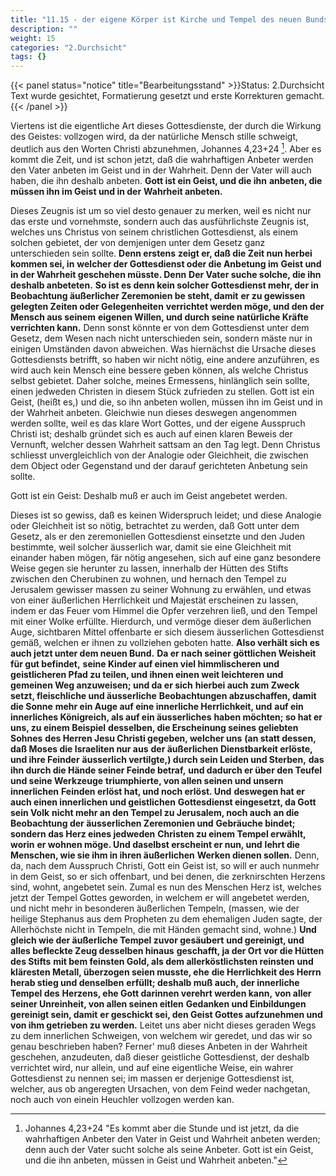```yaml
---
title: "11.15 - der eigene Körper ist Kirche und Tempel des neuen Bunds"
description: ""
weight: 15
categories: "2.Durchsicht"
tags: {}
---
```


{{< panel status="notice" title="Bearbeitungsstand" >}}Status: 2.Durchsicht
Text wurde gesichtet, Formatierung gesetzt und erste Korrekturen gemacht.{{< /panel >}}

<!-- Seite 523 -->

Viertens ist die eigentliche Art dieses
Gottesdienste, der durch die Wirkung des Geistes:
vollzogen wird, da der natürliche Mensch stille schweigt,
deutlich aus den Worten Christi abzunehmen,
Johannes 4,23+24 [^foot-11-15-01]. Aber es kommt die Zeit, und ist
schon jetzt, daß die wahrhaftigen Anbeter werden
den Vater anbeten im Geist und in der Wahrheit.
Denn der Vater will auch haben, die ihn
deshalb anbeten. **Gott ist ein Geist, und die ihn**
**anbeten, die müssen ihn im Geist und in der**
**Wahrheit anbeten.**

Dieses Zeugnis ist um so viel desto genauer zu merken,
weil es nicht nur das erste und vornehmste,
sondern auch das ausführlichste Zeugnis ist, welches
uns Christus von seinem christlichen Gottesdienst,
als einem solchen gebietet, der von demjenigen unter
dem Gesetz ganz unterschieden sein sollte. **Denn erstens**
**zeigt er, daß die Zeit nun herbei kommen sei, in**
**welcher der Gottesdienst oder die Anbetung im**
**Geist und in der Wahrheit geschehen müsste. Denn**
**Der Vater suche solche, die ihn deshalb anbeteten.**
**So ist es denn kein solcher Gottesdienst mehr, der in**
**Beobachtung äußerlicher Zeremonien be steht, damit**
**er zu gewissen gelegten Zeiten oder Gelegenheiten**
**verrichtet werden möge, und den der Mensch aus seinem**
**eigenen Willen, und durch seine natürliche Kräfte**
**verrichten kann.** Denn sonst könnte er von dem
Gottesdienst unter dem Gesetz, dem Wesen nach<!-- Seite 524 -->
nicht unterschieden sein, sondern mäste nur in einigen
Umständen davon abweichen. Was hiernächst die
Ursache dieses Gottesdiensts betrifft, so haben wir nicht
nötig, eine andere anzuführen, es wird auch kein
Mensch eine bessere geben können, als welche Christus
selbst gebietet. Daher solche, meines Ermessens, hinlänglich
sein sollte, einen jedweden Christen in diesem
Stück zufrieden zu stellen. Gott ist ein Geist,
(heißt es,) und die, so ihn anbeten wollen, müssen
ihn im Geist und in der Wahrheit anbeten.
Gleichwie nun dieses deswegen angenommen werden
sollte, weil es das klare Wort Gottes, und der eigene
Ausspruch Christi ist; deshalb gründet sich es auch auf
einen klaren Beweis der Vernunft, welcher dessen
Wahrheit sattsam an den Tag legt. Denn Christus
schliesst unvergleichlich von der Analogie oder
Gleichheit, die zwischen dem Object oder Gegenstand
und der darauf gerichteten Anbetung sein sollte.

Gott ist ein Geist: Deshalb muß er auch im Geist angebetet werden.

Dieses ist so gewiss, daß es keinen Widerspruch
leidet; und diese Analogie oder Gleichheit ist so nötig,
betrachtet zu werden, daß Gott unter dem Gesetz,
als er den zeremoniellen Gottesdienst einsetzte
und den Juden bestimmte, weil solcher äusserlich
war, damit sie eine Gleichheit mit einander haben
mögen, fär nötig angesehen, sich auf eine ganz
besondere Weise gegen sie herunter zu lassen, innerhalb
der Hütten des Stifts zwischen den Cherubinen
zu wohnen, und hernach den Tempel zu Jerusalem
gewisser massen zu seiner Wohnung zu erwählen,
und etwas von einer äußerlichen Herrlichkeit und
Majestät erscheinen zu lassen, indem er das Feuer
vom Himmel die Opfer verzehren ließ, und den Tempel
mit einer Wolke erfüllte. Hierdurch, und vermöge<!-- Seite 524 -->
dieser dem äußerlichen Auge, sichtbaren Mittel
offenbarte er sich diesem äusserlichen Gottesdienst
gemäß, welchen er ihnen zu vollziehen geboten hatte.
**Also verhält sich es auch jetzt unter dem neuen Bund.**
**Da er nach seiner göttlichen Weisheit für gut befindet,**
**seine Kinder auf einen viel himmlischeren und**
**geistlicheren Pfad zu teilen, und ihnen einen weit leichteren**
**und gemeinen Weg anzuweisen; und da er sich**
**hierbei auch zum Zweck setzt, fleischliche und äusserliche**
**Beobachtungen abzuschaffen, damit die Sonne**
**mehr ein Auge auf eine innerliche Herrlichkeit, und**
**auf ein innerliches Königreich, als auf ein äusserliches**
**haben möchten; so hat er uns, zu einem Beispiel**
**desselben, die Erscheinung seines geliebten Sohnes**
**des Herren Jesu Christi gegeben, welcher uns**
**(an statt dessen, daß Moses die Israeliten nur aus**
**der äußerlichen Dienstbarkeit erlöste, und ihre Feinder**
**äusserlich vertilgte,) durch sein Leiden und Sterben,**
**das ihn durch die Hände seiner Feinde betraf,**
**und dadurch er über den Teufel und seine Werkzeuge**
**triumphierte, von allen seinen und unsern innerlichen**
**Feinden erlöst hat, und noch erlöst. Und**
**deswegen hat er auch einen innerlichen und geistlichen**
**Gottesdienst eingesetzt, da Gott sein Volk**
**nicht mehr an den Tempel zu Jerusalem, noch auch**
**an die Beobachtung der äusserlichen Zeremonien und**
**Gebräuche bindet; sondern das Herz eines jedweden**
**Christen zu einem Tempel erwählt, worin**
**er wohnen möge. Und daselbst erscheint er nun, und**
**lehrt die Menschen, wie sie ihm in ihren äußerlichen**
**Werken dienen sollen.** Denn, da, nach dem Ausspruch
Christi, Gott ein Geist ist, so will er auch
nunmehr in dem Geist, so er sich offenbart, und
bei denen, die zerknirschten Herzens sind, wohnt,
angebetet sein. Zumal es nun des Menschen
Herz ist, welches jetzt der Tempel Gottes geworden,<!-- Seite 526 -->
in welchem er will angebetet werden, und nicht
mehr in besonderen äußerlichen Tempeln, (massen, wie
der heilige Stephanus aus dem Propheten zu dem ehemaligen
Juden sagte, der Allerhöchste nicht in Tempeln,
die mit Händen gemacht sind, wohne.)
**Und gleich wie der äußerliche Tempel zuvor gesäubert**
**und gereinigt, und alles befleckte Zeug desselben hinaus**
**geschafft, ja der Ort vor die Hütten des Stifts**
**mit bem feinsten Gold, als dem allerköstlichsten reinsten**
**und kläresten Metall, überzogen seien musste, ehe**
**die Herrlichkeit des Herrn herab stieg und denselben**
**erfüllt; deshalb muß auch, der innerliche Tempel des**
**Herzens, ehe Gott darinnen verehrt werden kann,**
**von aller seiner Unreinheit, von allen seinen eitlen**
**Gedanken und Einbildungen gereinigt sein, damit**
**er geschickt sei, den Geist Gottes aufzunehmen und**
**von ihm getrieben zu werden.** Leitet uns aber nicht
dieses geraden Wegs zu dem innerlichen Schweigen,
von welchem wir geredet, und das wir so genau
beschrieben haben? Ferner' muß dieses Anbeten
in der Wahrheit geschehen, anzudeuten, daß dieser
geistliche Gottesdienst, der deshalb verrichtet wird,
nur allein, und auf eine eigentliche Weise, ein wahrer
Gottesdienst zu nennen sei; im massen er derjenige
Gottesdienst ist, welcher, aus ob angeregten Ursachen,
von dem Feind weder nachgetan, noch auch
von einein Heuchler vollzogen werden kan.

[^foot-11-15-01]: Johannes 4,23+24 "Es kommt aber die Stunde und ist jetzt, da die wahrhaftigen Anbeter den Vater in Geist und Wahrheit anbeten werden; denn auch der Vater sucht solche als seine Anbeter. Gott ist ein Geist, und die ihn anbeten, müssen in Geist und Wahrheit anbeten."
